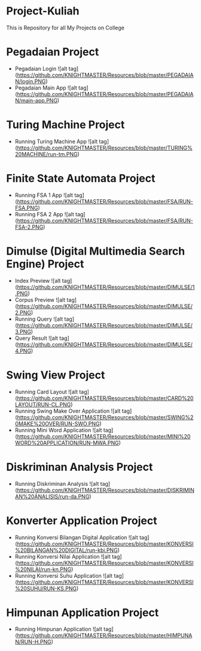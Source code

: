 # Project-Kuliah
This is Repository for all My Projects on College

# Pegadaian Project
* Pegadaian Login
![alt tag] (https://github.com/KNIGHTMASTER/Resources/blob/master/PEGADAIAN/login.PNG)
* Pegadaian Main App
![alt tag] (https://github.com/KNIGHTMASTER/Resources/blob/master/PEGADAIAN/main-app.PNG)

# Turing Machine Project
* Running Turing Machine App
![alt tag] (https://github.com/KNIGHTMASTER/Resources/blob/master/TURING%20MACHINE/run-tm.PNG)

# Finite State Automata Project
* Running FSA 1 App
![alt tag] (https://github.com/KNIGHTMASTER/Resources/blob/master/FSA/RUN-FSA.PNG)
* Running FSA 2 App
![alt tag] (https://github.com/KNIGHTMASTER/Resources/blob/master/FSA/RUN-FSA-2.PNG)

# Dimulse (Digital Multimedia Search Engine) Project
* Index Preview
![alt tag] (https://github.com/KNIGHTMASTER/Resources/blob/master/DIMULSE/1.PNG)
* Corpus Preview
![alt tag] (https://github.com/KNIGHTMASTER/Resources/blob/master/DIMULSE/2.PNG)
* Running Query
![alt tag] (https://github.com/KNIGHTMASTER/Resources/blob/master/DIMULSE/3.PNG)
* Query Result
![alt tag] (https://github.com/KNIGHTMASTER/Resources/blob/master/DIMULSE/4.PNG)

# Swing View Project
* Running Card Layout
![alt tag] (https://github.com/KNIGHTMASTER/Resources/blob/master/CARD%20LAYOUT/RUN-CL.PNG)
* Running Swing Make Over Application
![alt tag] (https://github.com/KNIGHTMASTER/Resources/blob/master/SWING%20MAKE%20OVER/RUN-SWO.PNG)
* Running Mini Word Application
![alt tag] (https://github.com/KNIGHTMASTER/Resources/blob/master/MINI%20WORD%20APPLICATION/RUN-MWA.PNG)

# Diskriminan Analysis Project
* Running Diskriminan Analysis
![alt tag] (https://github.com/KNIGHTMASTER/Resources/blob/master/DISKRIMINAN%20ANALISIS/run-da.PNG)

# Konverter Application Project
* Running Konversi Bilangan Digital Application
![alt tag] (https://github.com/KNIGHTMASTER/Resources/blob/master/KONVERSI%20BILANGAN%20DIGITAL/run-kbi.PNG)
* Running Konversi Nilai Application
![alt tag] (https://github.com/KNIGHTMASTER/Resources/blob/master/KONVERSI%20NILAI/run-kn.PNG)
* Running Konversi Suhu Application
![alt tag] (https://github.com/KNIGHTMASTER/Resources/blob/master/KONVERSI%20SUHU/RUN-KS.PNG)


# Himpunan Application Project
* Running Himpunan Application
![alt tag] (https://github.com/KNIGHTMASTER/Resources/blob/master/HIMPUNAN/RUN-H.PNG)